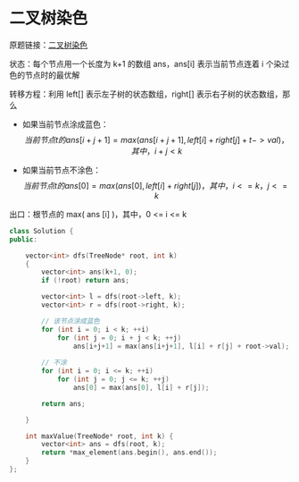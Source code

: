 # 二叉树染色

原题链接：[二叉树染色](https://leetcode-cn.com/problems/er-cha-shu-ran-se-UGC/)

状态：每个节点用一个长度为 k+1 的数组 ans，ans[i] 表示当前节点连着 i 个染过色的节点时的最优解

转移方程：利用 left[] 表示左子树的状态数组，right[] 表示右子树的状态数组，那么

- 如果当前节点涂成蓝色：
  $$
  当前节点t的ans[i+j+1] = max(ans[i+j+1], left[i] + right[j] + t->val)，其中，i + j < k
  $$

- 如果当前节点不涂色：
  $$
  当前节点t的ans[0] = max(ans[0], left[i] + right[j])，其中，i <= k，j <= k
  $$

出口：根节点的 max( ans [i] )，其中，0 <= i <= k



```cpp
class Solution {
public:

    vector<int> dfs(TreeNode* root, int k)
    {
        vector<int> ans(k+1, 0);
        if (!root) return ans;

        vector<int> l = dfs(root->left, k);
        vector<int> r = dfs(root->right, k);

        // 该节点涂成蓝色
        for (int i = 0; i < k; ++i)
            for (int j = 0; i + j < k; ++j)
                ans[i+j+1] = max(ans[i+j+1], l[i] + r[j] + root->val);
        
        // 不涂
        for (int i = 0; i <= k; ++i)
            for (int j = 0; j <= k; ++j)
                ans[0] = max(ans[0], l[i] + r[j]);

        return ans;

    }

    int maxValue(TreeNode* root, int k) {
        vector<int> ans = dfs(root, k);
        return *max_element(ans.begin(), ans.end());
    }
};
```

